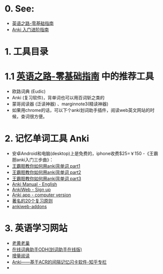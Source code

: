 # 0. See:
  - [英语之路-零基础指南](https://zhuanlan.zhihu.com/p/78623526)
  - [Anki 入门进阶指南](https://zhuanlan.zhihu.com/p/37057820)

# 1. 工具目录
# 1.1 [英语之路-零基础指南](https://zhuanlan.zhihu.com/p/78623526) 中的推荐工具

- 欧路词典 (Eudic) 
- Anki (复习软件)，背单词也可以用百词斩之类的 
- 蒙哥阅读器 (泛读神器) 、marginnote3(精读神器)
- 如果用chrome的话，可以下个anki划词助手插件，阅读web英文网站的时候，查词很方便。

# 2. 记忆单词工具 Anki
  - 安卓Android和电脑(desktop)上是免费的，iphone收费$25=￥150
  -《王霸胆anki入门三步曲》：
  - [王霸胆教你如何用anki背单词 part1](https://v.qq.com/x/cover/rgcpcek3q7n6633/y0168y68gxl.html)
  - [王霸胆教你如何用anki背单词 part2](https://v.qq.com/x/page/m0169d23jc9.html)
  - [王霸胆教你如何用anki背单词 part3](https://v.qq.com/x/page/t0169en8ecd.html)
  - [Anki Manual - English](https://docs.ankiweb.net/#/)
  - [AnkiWeb - Sign up](https://ankiweb.net/about)
  - [Anki app - computer version](https://apps.ankiweb.net/)
  - [著名的20个复习原则](https://www.supermemo.com/en/archives1990-2015/articles/20rules)
  - [ankiweb-addons](https://ankiweb.net/shared/addons/)

# 3. 英语学习网站
  - [老黄老巢](https://www.laohuang.net/)
  - [在线词典助手ODH(划词助手在线版)](https://www.laohuang.net/20180213/online-dictionary-helper/#comment-318)
  - [增量阅读](https://www.laohuang.net/20170319/the-new-way-of-vocabulary-studying/)
  - [Anki——基于ACR的间隔记忆闪卡软件-知乎专栏](https://zhuanlan.zhihu.com/-anki)
  - 

